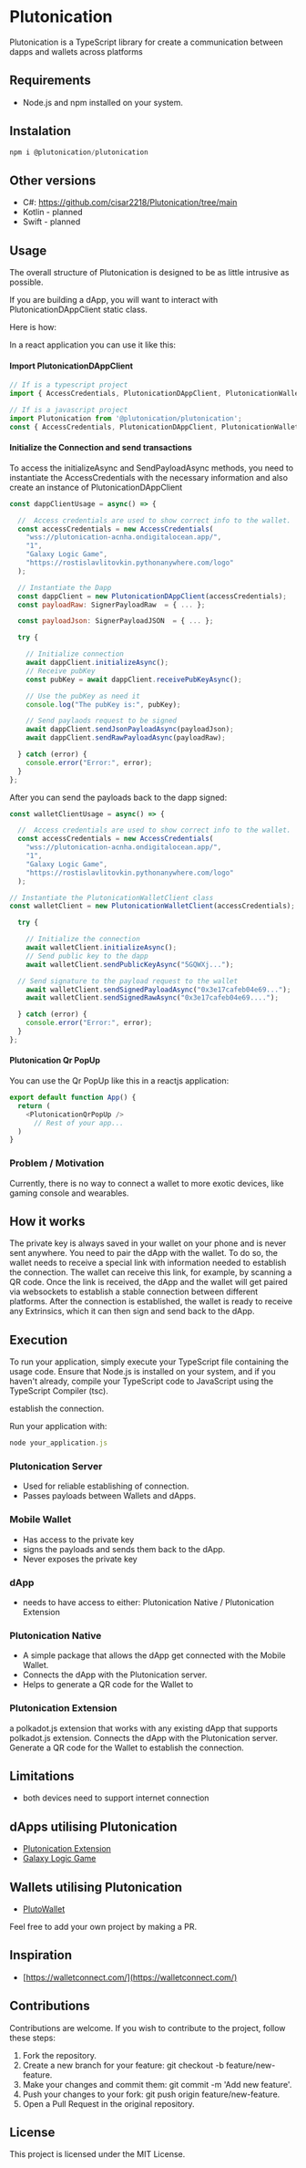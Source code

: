 # Plutonication

Plutonication is a TypeScript library for create a communication between dapps and wallets across platforms


## Requirements

- Node.js and npm installed on your system.

## Instalation

```javascript
npm i @plutonication/plutonication
```

## Other versions
- C#:  https://github.com/cisar2218/Plutonication/tree/main
- Kotlin - planned
- Swift - planned

## Usage
The overall structure of Plutonication is designed to be as little intrusive as possible.

If you are building a dApp, you will want to interact with PlutonicationDAppClient static class.

Here is how:

In a react application you can use it like this:

#### Import PlutonicationDAppClient
```javascript
// If is a typescript project
import { AccessCredentials, PlutonicationDAppClient, PlutonicationWalletClient } from '@plutonication/plutonication';

// If is a javascript project
import Plutonication from '@plutonication/plutonication';
const { AccessCredentials, PlutonicationDAppClient, PlutonicationWalletClient } = Plutonication;
```

#### Initialize the Connection and send transactions
To access the initializeAsync and SendPayloadAsync methods, you need to instantiate the AccessCredentials with the necessary information and also create an instance of PlutonicationDAppClient
```javascript
const dappClientUsage = async() => {

  //  Access credentials are used to show correct info to the wallet.
  const accessCredentials = new AccessCredentials(
    "wss://plutonication-acnha.ondigitalocean.app/",
    "1",
    "Galaxy Logic Game",
    "https://rostislavlitovkin.pythonanywhere.com/logo"
  );

  // Instantiate the Dapp
  const dappClient = new PlutonicationDAppClient(accessCredentials);
  const payloadRaw: SignerPayloadRaw  = { ... };

  const payloadJson: SignerPayloadJSON  = { ... };

  try {

    // Initialize connection
    await dappClient.initializeAsync();
    // Receive pubKey
    const pubKey = await dappClient.receivePubKeyAsync();

    // Use the pubKey as need it
    console.log("The pubKey is:", pubKey);

    // Send paylaods request to be signed
    await dappClient.sendJsonPayloadAsync(payloadJson);
    await dappClient.sendRawPayloadAsync(payloadRaw);

  } catch (error) {
    console.error("Error:", error);
  }
};

```

After you can send the payloads back to the dapp signed:
```javascript
const walletClientUsage = async() => {

  //  Access credentials are used to show correct info to the wallet.
  const accessCredentials = new AccessCredentials(
    "wss://plutonication-acnha.ondigitalocean.app/",
    "1",
    "Galaxy Logic Game",
    "https://rostislavlitovkin.pythonanywhere.com/logo"
  );

// Instantiate the PlutonicationWalletClient class
const walletClient = new PlutonicationWalletClient(accessCredentials);

  try {

    // Initialize the connection
    await walletClient.initializeAsync();
    // Send public key to the dapp
    await walletClient.sendPublicKeyAsync("5GQWXj...");

  // Send signature to the payload request to the wallet
    await walletClient.sendSignedPayloadAsync("0x3e17cafeb04e69...");
    await walletClient.sendSignedRawAsync("0x3e17cafeb04e69....");

  } catch (error) {
    console.error("Error:", error);
  }
};
```

#### Plutonication Qr PopUp
You can use the Qr PopUp like this in a reactjs application:
```javascript
export default function App() {
  return (
    <PlutonicationQrPopUp />
      // Rest of your app...
  )
}
```

### Problem / Motivation
Currently, there is no way to connect a wallet to more exotic devices, like gaming console and wearables.

## How it works

The private key is always saved in your wallet on your phone and is never sent anywhere. You need to pair the dApp with the wallet. To do so, the wallet needs to receive a special link with information needed to establish the connection. The wallet can receive this link, for example, by scanning a QR code. Once the link is received, the dApp and the wallet will get paired via websockets to establish a stable connection between different platforms. After the connection is established, the wallet is ready to receive any Extrinsics, which it can then sign and send back to the dApp.

## Execution
To run your application, simply execute your TypeScript file containing the usage code. Ensure that Node.js is installed on your system, and if you haven't already, compile your TypeScript code to JavaScript using the TypeScript Compiler (tsc).

establish the connection.

Run your application with:
```javascript
node your_application.js
```

### Plutonication Server
- Used for reliable establishing of connection.
- Passes payloads between Wallets and dApps.

### Mobile Wallet
- Has access to the private key
- signs the payloads and sends them back to the dApp.
- Never exposes the private key

### dApp
- needs to have access to either: Plutonication Native / Plutonication Extension

### Plutonication Native
- A simple package that allows the dApp get connected with the Mobile Wallet.
- Connects the dApp with the Plutonication server.
- Helps to generate a QR code for the Wallet to 

### Plutonication Extension
a polkadot.js extension that works with any existing dApp that supports polkadot.js extension.
Connects the dApp with the Plutonication server.
Generate a QR code for the Wallet to establish the connection.

## Limitations
- both devices need to support internet connection

## dApps utilising Plutonication
- [Plutonication Extension](https://github.com/RostislavLitovkin/PlutonicationExtension)
- [Galaxy Logic Game](https://github.com/RostislavLitovkin/galaxylogicgamemaui)

## Wallets utilising Plutonication
- [PlutoWallet](https://github.com/RostislavLitovkin/PlutoWallet)

Feel free to add your own project by making a PR.

## Inspiration
- [https://walletconnect.com/](https://walletconnect.com/)

## Contributions
Contributions are welcome. If you wish to contribute to the project, follow these steps:

1. Fork the repository.
2. Create a new branch for your feature: git checkout -b feature/new-feature.
3. Make your changes and commit them: git commit -m 'Add new feature'.
4. Push your changes to your fork: git push origin feature/new-feature.
5. Open a Pull Request in the original repository.

## License
This project is licensed under the MIT License. 